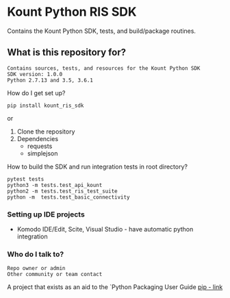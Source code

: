 # Kount Python RIS SDK #

Contains the Kount Python SDK, tests, and build/package routines.

## What is this repository for?

    Contains sources, tests, and resources for the Kount Python SDK
    SDK version: 1.0.0
    Python 2.7.13 and 3.5, 3.6.1 

How do I get set up?  

`pip install kount_ris_sdk`  

or
   1. Clone the repository
   2. Dependencies
        * requests
        * simplejson

How to build the SDK and run integration tests in root directory?


    pytest tests
    python3 -m tests.test_api_kount
    python2 -m tests.test_ris_test_suite
    python -m  tests.test_basic_connectivity


### Setting up IDE projects
* Komodo IDE/Edit, Scite, Visual Studio - have automatic python integration

### Who do I talk to?

    Repo owner or admin
    Other community or team contact

A project that exists as an aid to the `Python Packaging User Guide [pip - link](<https://kount_ris_sdk.python.org>)

